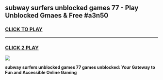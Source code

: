 
## subway surfers unblocked games 77 - Play Unblocked Gmaes & Free #a3n50
<h3>
<a href="https://premium.freeplayer.one?title=subway_surfers_unblocked_games_77&ref=03M">CLICK TO PLAY</a></h3>
<hr>

<h3>
<a href="https://premium.freeplayer.one?title=subway_surfers_unblocked_games_77&ref=03M">CLICK 2 PLAY</a>
  
</h3>

<a href="https://premium.freeplayer.one?title=subway_surfers_unblocked_games_77&ref=03M"><img src="https://clearcache.store/games.png"></a>


**subway surfers unblocked games 77 games unblocked: Your Gateway to Fun and Accessible Online Gaming**
